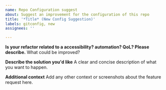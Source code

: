 ```yaml
---
name: Repo Configuration suggest
about: Suggest an improvement for the configuration of this repo
title: '*Title* (New Config Suggestion)'
labels: gitconfig, new
assignees: ''

---
```


**Is your refactor related to a accessibility? automation? QoL? Please describe.**
What could be improved?

**Describe the solution you'd like**
A clear and concise description of what you want to happen.

**Additional context**
Add any other context or screenshots about the feature request here.
